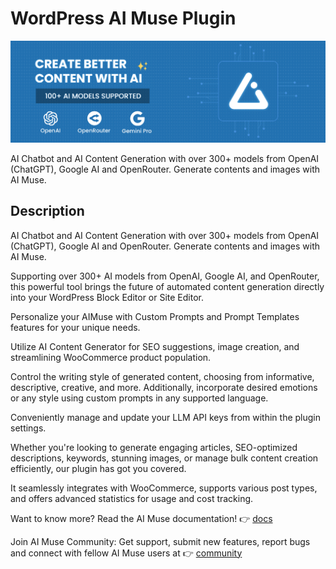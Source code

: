# WordPress AI Muse Plugin

![AI Muse](https://github.com/wpaimuse/ai-muse/blob/main/.wordpress.org/banner-1544x500.png?raw=true)

AI Chatbot and AI Content Generation with over 300+ models from OpenAI (ChatGPT), Google AI and OpenRouter. Generate contents and images with AI Muse.

## Description

AI Chatbot and AI Content Generation with over 300+ models from OpenAI (ChatGPT), Google AI and OpenRouter. Generate contents and images with AI Muse.

Supporting over 300+ AI models from OpenAI, Google AI, and OpenRouter, this powerful tool brings the future of automated content generation directly into your WordPress Block Editor or Site Editor.

Personalize your AIMuse with Custom Prompts and Prompt Templates features for your unique needs.

Utilize AI Content Generator for SEO suggestions, image creation, and streamlining WooCommerce product population.

Control the writing style of generated content, choosing from informative, descriptive, creative, and more. Additionally, incorporate desired emotions or any style using custom prompts in any supported language.

Conveniently manage and update your LLM API keys from within the plugin settings.

Whether you're looking to generate engaging articles, SEO-optimized descriptions, keywords, stunning images, or manage bulk content creation efficiently, our plugin has got you covered.

It seamlessly integrates with WooCommerce, supports various post types, and offers advanced statistics for usage and cost tracking.

Want to know more? Read the AI Muse documentation! 👉 [docs](https://wpaimuse.com/)

Join AI Muse Community: Get support, submit new features, report bugs and connect with fellow AI Muse users at 👉 [community](https://community.wpaimuse.com/)
